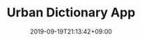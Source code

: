 ---
title: "Urban Dictionary App" # apperared on a card component
date: 2019-09-19T21:13:42+09:00
description: An ad-free Urban Dictionary app that looks good # apperared on a card component
weight: 1 # card ordering
link: https://github.com/Ayman-Barghout/urban-dictionary-app
repo: https://github.com/Ayman-Barghout/urban-dictionary-app
pinned: true # appreared on a overview page.
thumb: urban-dict.png # relative path in static/images
links:
- name: Playstore
  icon: playstore
  link: https://play.google.com/store/apps/details?id=com.pocean.urban_dict_slang
---